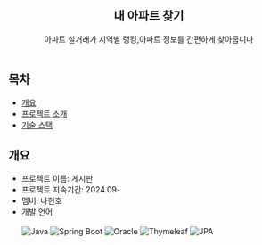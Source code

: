 <div align="center">
<h2>내 아파트 찾기</h2>
아파트 실거래가 지역별 랭킹,아파트 정보를 간편하게 찾아줍니다
<br>
</br>


</div>

## 목차
  - [개요](#개요) 
  - [프로젝트 소개](#프로젝트-소개)
  - [기술 스택](#기술-스택)


## 개요
- 프로젝트 이름: 게시판 
- 프로젝트 지속기간: 2024.09-
- 멤버: 나현호
- 개발 언어 <br> </br>
![Java](https://img.shields.io/badge/Java-ED8B00?style=for-the-badge&logo=java&logoColor=white)
![Spring Boot](https://img.shields.io/badge/Spring%20Boot-6DB33F?style=for-the-badge&logo=springboot&logoColor=white)
![Oracle](https://img.shields.io/badge/Oracle-F80000?style=for-the-badge&logo=oracle&logoColor=white)
![Thymeleaf](https://img.shields.io/badge/Thymeleaf-005F0F?style=for-the-badge&logo=thymeleaf&logoColor=white)
![JPA](https://img.shields.io/badge/JPA-0078D7?style=for-the-badge&logo=hibernate&logoColor=white)



